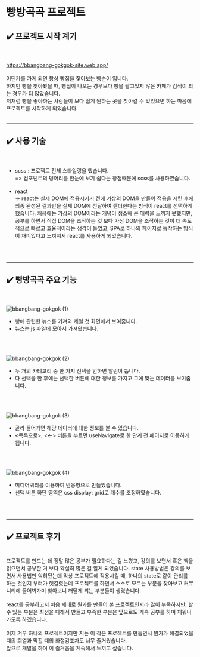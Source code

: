 # 빵방곡곡 프로젝트

## ✔️ 프로젝트 시작 계기

<br />

<https://bbangbang-gokgok-site.web.app/>
<br />
<br />
어딘가를 가게 되면 항상 빵집을 찾아보는 빵순이 입니다. <br />
하지만 빵을 찾아봤을 때, 빵집이 나오는 경우보다 빵을 팔고있지 않은 카페가 검색이 되는 경우가 더 많았습니다. <br />
저처럼 빵을 좋아하는 사람들이 보다 쉽게 원하는 곳을 찾아갈 수 있었으면 하는 마음에 프로젝트를 시작하게 되었습니다.
<br />
<br />

<hr />

## ✔️ 사용 기술

<br />

- scss : 프로젝트 전체 스타일링을 했습니다. <br />
  => 컴포넌트의 덩어리를 한눈에 보기 쉽다는 장점때문에 scss를 사용하였습니다.
  <br />
  <br />
- react <br />
=> react는 실제 DOM에 적용시키기 전에 가상의 DOM을 만들어 적용을 시킨 후에 최종 완성된 결과만을 실제 DOM에 전달하여 렌더한다는 방식이 react를 선택하게 했습니다. 처음에는 가상의 DOM이라는 개념이 생소해 큰 매력을 느끼지 못했지만, 공부를 하면서 직접 DOM을 조작하는 것 보다 가상 DOM을 조작하는 것이 더 속도적으로 빠르고 효율적이라는 생각이 들었고, SPA로 하나의 페이지로 동작하는 방식이 재미있다고 느껴져서 react를 사용하게 되었습니다.
<br />
<br />
<hr />

## ✔️ 빵방곡곡 주요 기능

<br />

![bbangbang-gokgok (1)](https://user-images.githubusercontent.com/87428495/198953023-1c8a2612-bd50-4a43-ad35-13cd5d7730a2.gif)

- 빵에 관련한 뉴스를 가져와 제일 첫 화면에서 보여줍니다.
- 뉴스는 js 파일에 모아서 가져왔습니다.

<br />
<br />

![bbangbang-gokgok (2)](https://user-images.githubusercontent.com/87428495/196887722-fac4b5c7-8026-4cb8-8e5e-d33df04e36d5.gif)

- 두 개의 카테고리 중 한 가지 선택을 안하면 알림이 뜹니다.
- 다 선택을 한 후에는 선택한 버튼에 대한 정보를 가지고 그에 맞는 데이터를 보여줍니다.

<br />
<br />

![bbangbang-gokgok (3)](https://user-images.githubusercontent.com/87428495/196888274-ffabdf03-fadd-4ed8-8cad-90ff4e27c658.gif)

- 골라 들어가면 해당 데이터에 대한 정보를 볼 수 있습니다.
- <목록으로>, <←> 버튼을 누르면 useNavigate로 한 단계 전 페이지로 이동하게 됩니다.

<br />
<br />

![bbangbang-gokgok (4)](https://user-images.githubusercontent.com/87428495/198955451-05eb02d8-7a64-46e7-8cdd-fb3b13ab0424.gif)

- 미디어쿼리를 이용하여 반응형으로 만들었습니다.
- 선택 버튼 하단 영역은 css display: grid로 개수를 조정하였습니다.

<br />
<br />

<hr />

## ✔️ 프로젝트 후기

<br />
프로젝트를 만드는 데 정말 많은 공부가 필요하다는 걸 느꼈고, 강의를 보면서 혹은 책을 읽으면서 공부한 거 보다 확실히 많은 걸 알게 되었습니다.
state 사용방법은 강의를 보면서 사용법만 익혀뒀는데 막상 프로젝트에 적용시킬 때, 하나의 state로 같이 관리를 하는 것인지 부터가 헷갈렸는데 프로젝트를 하면서 스스로 모르는 부분을 찾아보고 커뮤니티에 물어봐가며 찾아보니 깨닫게 되는 부분들이 생겼습니다.
<br />
<br />
react를 공부하고서 처음 제대로 뭔가를 만들어 본 프로젝트인지라 많이 부족하지만, 할 수 있는 부분은 최선을 다해서 만들고 부족한 부분은 앞으로도 계속 공부를 하며 채워나가도록 하겠습니다.
<br />
<br />
이제 겨우 하나의 프로젝트이지만 저는 이 작은 프로젝트를 만들면서 뭔가가 해결되었을 때의 희열과 막힐 때의 좌절감조차도 너무 즐거웠습니다.
<br />
앞으로 개발을 하며 이 즐거움을 계속해서 느끼고 싶습니다.
